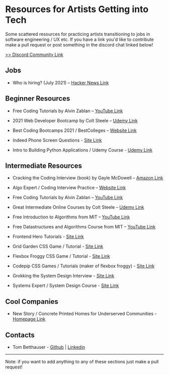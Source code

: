 # Resources for Artists Getting into Tech

Some scattered resources for practicing artists transitioning to jobs in software engineering / UX etc. If you have a link you'd like to contribute make a pull request or post something in the discord chat linked below!

[>> Discord Community Link](https://discord.gg/3vdb6rk24D)

## Jobs

* Who is hiring? (July 2021) – [Hacker News Link](https://news.ycombinator.com/item?id=27699704)

## Beginner Resources

* Free Coding Tutorials by Alvin Zablan – [YouTube Link](https://www.youtube.com/channel/UCilIG8V10ZGXaLHxvEa_UfA/videos)

* 2021 Web Developer Bootcamp by Colt Steele – [Udemy Link](https://www.udemy.com/course/the-web-developer-bootcamp/)

* Best Coding Bootcamps 2021 / BestColleges – [Website Link](https://www.bestcolleges.com/bootcamps/find-bootcamps/best-coding-bootcamps/)

* Indeed Phone Screen Questions - [Site Link](https://www.indeed.com/career-advice/interviewing/software-engineering-phone-interview-questions)

* Intro to Building Python Applications / Udemy Course - [Udemy Link](https://www.udemy.com/course/the-python-mega-course/)


## Intermediate Resources

* Cracking the Coding Interview (book) by Gayle McDowell – [Amazon Link](https://www.amazon.com/Cracking-Coding-Interview-Programming-Questions/dp/0984782850/ref=sr_1_1?crid=2G7K9BD9HSQ1J&dchild=1&keywords=cracking+the+coding+interview&qid=1625180279&sprefix=cracking+the+%2Caps%2C240&sr=8-1)

* Algo Expert / Coding Interview Practice – [Website Link](https://www.algoexpert.io/)

* Free Coding Tutorials by Alvin Zablan – [YouTube Link](https://www.youtube.com/channel/UCilIG8V10ZGXaLHxvEa_UfA/videos)

* Great Intermediate Online Courses by Colt Steele – [Udemy Link](https://www.udemy.com/user/coltsteele/)

* Free Introduction to Algorithms from MIT – [YouTube Link](https://www.youtube.com/playlist?list=PLUl4u3cNGP61Oq3tWYp6V_F-5jb5L2iHb)

* Free Datastructures and Algorithms Course from MIT – [YouTube Link](https://www.youtube.com/playlist?list=PLkToMFwOtNHiJtcBu0piSLKnLVGOF9vaV)

* Frontend Hero Tutorials - [Site Link](https://www.frontendhero.dev/)

* Grid Garden CSS Game / Tutorial - [Site Link](https://cssgridgarden.com/)

* Flexbox Froggy CSS Game / Tutorial - [Site Link](https://flexboxfroggy.com)

* Codepip CSS Games / Tutorials (maker of flexbox froggy) - [Site Link](https://codepip.com/games/)
* Grokking the System Design Interview - [Site Link](https://www.educative.io/courses/grokking-the-system-design-interview)
* Systems Expert / System Design Course - [Site Link](https://www.algoexpert.io/systems/product)


## Cool Companies

* New Story / Concrete Printed Homes for Underserved Communities - [Homepage Link](https://newstorycharity.org/3d-community/)


## Contacts

* Tom Betthauser - [Github](https://github.com/tombetthauser) | [Linkedin](https://www.linkedin.com/in/tombetthauser/)

---

Note: if you want to add anything to any of these sections just make a pull request!
